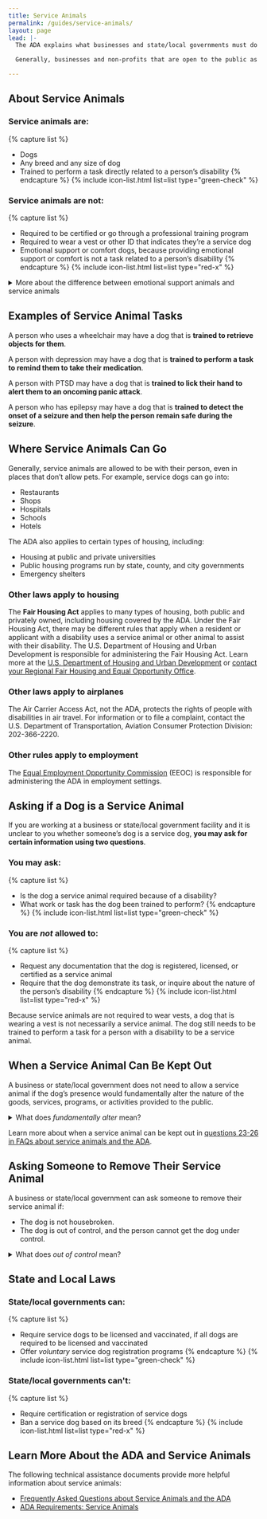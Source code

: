 ```yaml
---
title: Service Animals
permalink: /guides/service-animals/
layout: page
lead: |-
  The ADA explains what businesses and state/local governments must do to make sure that they do not discriminate against a member of the public with a disability who uses a service animal.

  Generally, businesses and non-profits that are open to the public as well as state/local governments must allow service animals to go most places where the public can go. This is true even if they have a "no pets" policy.

---
```


## About Service Animals

### Service animals are:
{% capture list %}
- Dogs
- Any breed and any size of dog
- Trained to perform a task directly related to a person’s disability
{% endcapture %}
{% include icon-list.html list=list type="green-check" %}

### Service animals are not:
{% capture list %}
- Required to be certified or go through a professional training program
- Required to wear a vest or other ID that indicates they’re a service dog
- Emotional support or comfort dogs, because providing emotional support or comfort is not a task related to a person’s disability
{% endcapture %}
{% include icon-list.html list=list type="red-x" %}

<details>
<summary>
More about the difference between emotional support animals and service animals
</summary>
If the dog's mere presence provides comfort, it is not a service animal under the ADA. But if the dog is trained to perform a task related to a person's disability, it is a service animal under the ADA. For example, if the dog has been trained to sense that an anxiety attack is about to happen and take a specific action to help avoid the attack or lessen its impact, the dog is a service animal.
</details>

## Examples of Service Animal Tasks

A person who uses a wheelchair may have a dog that is **trained to retrieve objects for them**.

A person with depression may have a dog that is **trained to perform a task to remind them to take their medication**.

A person with PTSD may have a dog that is **trained to lick their hand to alert them to an oncoming panic attack**.

A person who has epilepsy may have a dog that is **trained to detect the onset of a seizure and then help the person remain safe during the seizure**.

## Where Service Animals Can Go

Generally, service animals are allowed to be with their person, even in places that don’t allow pets. For example, service dogs can go into:
- Restaurants
- Shops
- Hospitals
- Schools
- Hotels

The ADA also applies to certain types of housing, including:
- Housing at public and private universities
- Public housing programs run by state, county, and city governments
- Emergency shelters

### Other laws apply to housing

The **Fair Housing Act** applies to many types of housing, both public and privately owned, including housing covered by the ADA. Under the Fair Housing Act, there may be different rules that apply when a resident or applicant with a disability uses a service animal or other animal to assist with their disability. The U.S. Department of Housing and Urban Development is responsible for administering the Fair Housing Act. Learn more at the [U.S. Department of Housing and Urban Development](https://www.hud.gov/program_offices/fair_housing_equal_opp/fair_housing_act_overview) or [contact your Regional Fair Housing and Equal Opportunity Office](https://www.hud.gov/program_offices/fair_housing_equal_opp/contact_fheo).

### Other laws apply to airplanes

The Air Carrier Access Act, not the ADA, protects the rights of people with disabilities in air travel. For information or to file a complaint, contact the U.S. Department of Transportation, Aviation Consumer Protection Division: 202-366-2220.

### Other rules apply to employment
The [Equal Employment Opportunity Commission](https://www.eeoc.gov/disability-discrimination) (EEOC) is responsible for administering the ADA in employment settings.

## Asking if a Dog is a Service Animal
If you are working at a business or state/local government facility and it is unclear to you whether someone’s dog is a service dog, **you may ask for certain information using two questions**.

### You may ask:
{% capture list %}
- Is the dog a service animal required because of a disability?
- What work or task has the dog been trained to perform?
{% endcapture %}
{% include icon-list.html list=list type="green-check" %}

### You are _not_ allowed to:
{% capture list %}
- Request any documentation that the dog is registered, licensed, or certified as a service animal
- Require that the dog demonstrate its task, or inquire about the nature of the person’s disability
{% endcapture %}
{% include icon-list.html list=list type="red-x" %}

Because service animals are not required to wear vests, a dog that is wearing a vest is not necessarily a service animal. The dog still needs to be trained to perform a task for a person with a disability to be a service animal.

## When a Service Animal Can Be Kept Out

A business or state/local government does not need to allow a service animal if the dog’s presence would fundamentally alter the nature of the goods, services, programs, or activities provided to the public.

<details>
<summary>
What does <dfn><i>fundamentally alter</i></dfn> mean?
</summary>
In most settings, a service animal will not fundamentally alter the situation. But in some settings, a service dog could change the nature of the service or program. For example, it may be appropriate to keep a service animal out of an operating room or burn unit where the animal’s presence could compromise a sterile environment. But in general, service animals cannot be restricted from other areas of the hospital where patients or members of the public can go.
</details>

Learn more about when a service animal can be kept out in [questions 23-26 in FAQs about service animals and the ADA](https://www.ada.gov/regs2010/service_animal_qa.html).

## Asking Someone to Remove Their Service Animal

A business or state/local government can ask someone to remove their service animal if:
- The dog is not housebroken.
- The dog is out of control, and the person cannot get the dog under control.

<details>
<summary>
What does <dfn><i>out of control</i></dfn> mean?
</summary>
Learn more in <a href="https://www.ada.gov/regs2010/service_animal_qa.html#exc">question 27 in <cite>FAQs about service animals and the ADA</cite></a>.
</details>

## State and Local Laws

### State/local governments can:
{% capture list %}
- Require service dogs to be licensed and vaccinated, if all dogs are required to be licensed and vaccinated
- Offer <em>voluntary</em> service dog registration programs
{% endcapture %}
{% include icon-list.html list=list type="green-check" %}

### State/local governments can't:
{% capture list %}
- Require certification or registration of service dogs
- Ban a service dog based on its breed
{% endcapture %}
{% include icon-list.html list=list type="red-x" %}

## Learn More About the ADA and Service Animals
The following technical assistance documents provide more helpful information about service animals:

- [Frequently Asked Questions about Service Animals and the ADA](https://www.ada.gov/regs2010/service_animal_qa.html)
- [ADA Requirements: Service Animals](https://www.ada.gov/service_animals_2010.htm)
